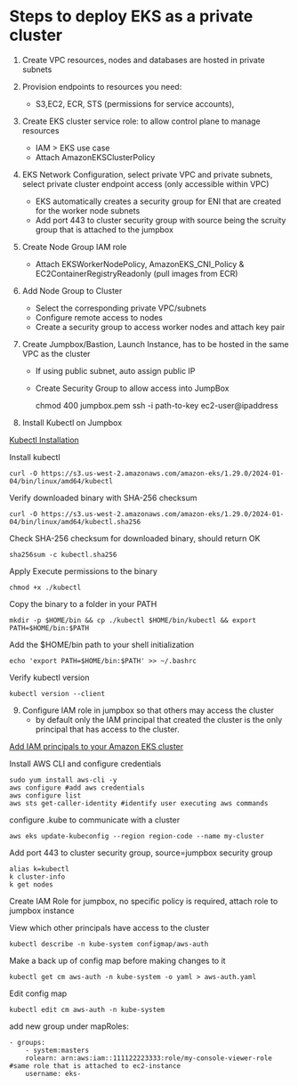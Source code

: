 # Steps to deploy EKS as a private cluster 
1. Create VPC resources, nodes and databases are hosted in private subnets 
2. Provision endpoints to resources you need:
    * S3,EC2, ECR, STS (permissions for service accounts), 
3. Create EKS cluster service role: to allow control plane to manage resources
    * IAM > EKS use case
    * Attach AmazonEKSClusterPolicy
4. EKS Network Configuration, select private VPC and private subnets, select private cluster endpoint access (only accessible within VPC)
    * EKS automatically creates a security group for ENI that are created for the worker node subnets
    * Add port 443 to cluster security group with source being the scruity group that is attached to the jumpbox
5. Create Node Group IAM role 
    * Attach EKSWorkerNodePolicy, AmazonEKS_CNI_Policy & EC2ContainerRegistryReadonly (pull images from ECR)
6. Add Node Group to Cluster
    * Select the corresponding private VPC/subnets
    * Configure remote access to nodes
    * Create a security group to access worker nodes and attach key pair
7. Create Jumpbox/Bastion, Launch Instance, has to be hosted in the same VPC as the cluster
    * If using public subnet, auto assign public IP
    * Create Security Group to allow access into JumpBox

        chmod 400 jumpbox.pem
        ssh -i path-to-key ec2-user@ipaddress

8. Install Kubectl on Jumpbox 

[Kubectl Installation](https://docs.aws.amazon.com/eks/latest/userguide/install-kubectl.html)

Install kubectl 

    curl -O https://s3.us-west-2.amazonaws.com/amazon-eks/1.29.0/2024-01-04/bin/linux/amd64/kubectl 

Verify downloaded binary with SHA-256 checksum

    curl -O https://s3.us-west-2.amazonaws.com/amazon-eks/1.29.0/2024-01-04/bin/linux/amd64/kubectl.sha256 

Check SHA-256 checksum for downloaded binary, should return OK

    sha256sum -c kubectl.sha256

Apply Execute permissions to the binary

    chmod +x ./kubectl

Copy the binary to a folder in your PATH

    mkdir -p $HOME/bin && cp ./kubectl $HOME/bin/kubectl && export PATH=$HOME/bin:$PATH

Add the $HOME/bin path to your shell initialization

    echo 'export PATH=$HOME/bin:$PATH' >> ~/.bashrc 

Verify kubectl version

    kubectl version --client

9. Configure IAM role in jumpbox so that others may access the cluster
    * by default only the IAM principal that created the cluster is the only principal that has access to the cluster. 

[Add IAM principals to your Amazon EKS cluster](https://docs.aws.amazon.com/eks/latest/userguide/add-user-role.html)

Install AWS CLI and configure credentials

    sudo yum install aws-cli -y
    aws configure #add aws credentials
    aws configure list
    aws sts get-caller-identity #identify user executing aws commands

configure .kube to communicate with a cluster

    aws eks update-kubeconfig --region region-code --name my-cluster

Add port 443 to cluster security group, source=jumpbox security group

    alias k=kubectl
    k cluster-info
    k get nodes

Create IAM Role for jumpbox, no specific policy is required, attach role to jumpbox instance

View which other principals have access to the cluster

    kubectl describe -n kube-system configmap/aws-auth

Make a back up of config map before making changes to it

    kubectl get cm aws-auth -n kube-system -o yaml > aws-auth.yaml

Edit config map

    kubectl edit cm aws-auth -n kube-system

add new group under mapRoles: 

    - groups:
        - system:masters
        rolearn: arn:aws:iam::111122223333:role/my-console-viewer-role #same role that is attached to ec2-instance
        username: eks-